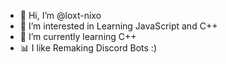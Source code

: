 - 👋 Hi, I’m @loxt-nixo
- 👀 I’m interested in Learning JavaScript and C++
- 🌱 I’m currently learning C++
- 📊 I like Remaking Discord Bots :)
